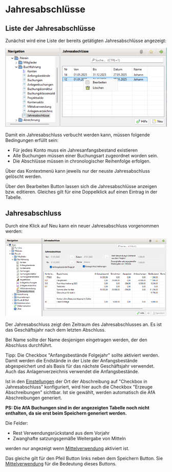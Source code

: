 # Jahresabschlüsse

## Liste der Jahresabschlüsse

Zunächst wird eine Liste der bereits getätigten Jahresabschlüsse angezeigt:

![](img/JahresAbschluesseView.png)

Damit ein Jahresabschluss verbucht werden kann, müssen folgende Bedingungen erfüllt sein:

* Für jedes Konto muss ein Jahresanfangsbestand existieren
* Alle Buchungen müssen einer Buchungsart zugeordnet worden sein.
* Die Abschlüsse müssen in chronologischer Reihenfolge erfolgen.

Über das Kontextmenü kann jeweils nur der neuste Jahresabschluss gelöscht werden.

Über den Bearbeiten Button lassen sich die Jahresabschlüsse anzeigen bzw. editieren. Gleiches gilt für eine Doppelklick auf einen Eintrag in der Tabelle.

## Jahresabschluss

Durch eine Klick auf Neu kann ein neuer Jahresabschluss vorgenommen werden:

![](img/JahresabschlussView.png)

Der Jahresabschluss zeigt den Zeitraum des Jahresabschlusses an. Es ist das Geschäftsjahr nach dem letzten Abschluss.

Bei Name sollte der Name desjenigen eingetragen werden, der den Abschluss durchführt.

Tipp: Die Checkbox "Anfangsbestände Folgejahr" sollte aktiviert werden. Damit werden die Endstände in der Liste der Anfangsbestände abgespeichert und als Basis für das nächste Geschäftsjahr verwendet. Auch das Anlagenverzeichnis verwendet die Anfangsbestände.

Ist in den [Einstellungen](../administration/einstellungen/anzeige.md) der Ort der Abschreibung auf "Checkbox in Jahresabschluss" konfiguriert, wird hier auch die Checkbox "Erzeuge Abschreibungen" sichtbar. Ist sie gewählt, werden automatisch die AfA Abschreibungen generiert.

**PS: Die AfA Buchungen sind in der angezeigten Tabelle noch nicht enthalten, da sie erst beim Speichern generiert werden.**

Die Felder:

* Rest Verwendungsrückstand aus dem Vorjahr
* Zwanghafte satzungsgemäße Weitergabe von Mitteln

werden nur angezeigt wenn [Mittelverwendung](mittelverwendung.md) aktiviert ist.

Das gleiche gilt für den Pfeil Button links neben dem Speichern Button. Sie [Mittelverwendung](mittelverwendung.md) für die Bedeutung dieses Buttons.
